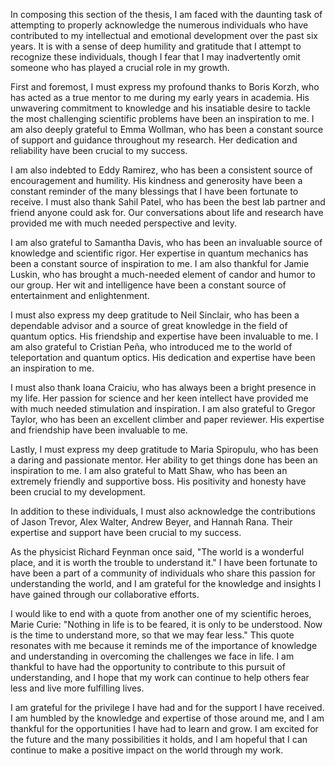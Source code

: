 
In composing this section of the thesis, I am faced with the daunting task of attempting to properly acknowledge the numerous individuals who have contributed to my intellectual and emotional development over the past six years. It is with a sense of deep humility and gratitude that I attempt to recognize these individuals, though I fear that I may inadvertently omit someone who has played a crucial role in my growth.

First and foremost, I must express my profound thanks to Boris Korzh, who has acted as a true mentor to me during my early years in academia. His unwavering commitment to knowledge and his insatiable desire to tackle the most challenging scientific problems have been an inspiration to me. I am also deeply grateful to Emma Wollman, who has been a constant source of support and guidance throughout my research. Her dedication and reliability have been crucial to my success.

I am also indebted to Eddy Ramirez, who has been a consistent source of encouragement and humility. His kindness and generosity have been a constant reminder of the many blessings that I have been fortunate to receive. I must also thank Sahil Patel, who has been the best lab partner and friend anyone could ask for. Our conversations about life and research have provided me with much needed perspective and levity.

I am also grateful to Samantha Davis, who has been an invaluable source of knowledge and scientific rigor. Her expertise in quantum mechanics has been a constant source of inspiration to me. I am also thankful for Jamie Luskin, who has brought a much-needed element of candor and humor to our group. Her wit and intelligence have been a constant source of entertainment and enlightenment.

I must also express my deep gratitude to Neil Sinclair, who has been a dependable advisor and a source of great knowledge in the field of quantum optics. His friendship and expertise have been invaluable to me. I am also grateful to Cristian Peña, who introduced me to the world of teleportation and quantum optics. His dedication and expertise have been an inspiration to me.

I must also thank Ioana Craiciu, who has always been a bright presence in my life. Her passion for science and her keen intellect have provided me with much needed stimulation and inspiration. I am also grateful to Gregor Taylor, who has been an excellent climber and paper reviewer. His expertise and friendship have been invaluable to me.

Lastly, I must express my deep gratitude to Maria Spiropulu, who has been a daring and passionate mentor. Her ability to get things done has been an inspiration to me. I am also grateful to Matt Shaw, who has been an extremely friendly and supportive boss. His positivity and honesty have been crucial to my development.

In addition to these individuals, I must also acknowledge the contributions of Jason Trevor, Alex Walter, Andrew Beyer, and Hannah Rana. Their expertise and support have been crucial to my success.

As the physicist Richard Feynman once said, "The world is a wonderful place, and it is worth the trouble to understand it." I have been fortunate to have been a part of a community of individuals who share this passion for understanding the world, and I am grateful for the knowledge and insights I have gained through our collaborative efforts.

I would like to end with a quote from another one of my scientific heroes, Marie Curie: "Nothing in life is to be feared, it is only to be understood. Now is the time to understand more, so that we may fear less." This quote resonates with me because it reminds me of the importance of knowledge and understanding in overcoming the challenges we face in life. I am thankful to have had the opportunity to contribute to this pursuit of understanding, and I hope that my work can continue to help others fear less and live more fulfilling lives.

I am grateful for the privilege I have had and for the support I have received. I am humbled by the knowledge and expertise of those around me, and I am thankful for the opportunities I have had to learn and grow. I am excited for the future and the many possibilities it holds, and I am hopeful that I can continue to make a positive impact on the world through my work.